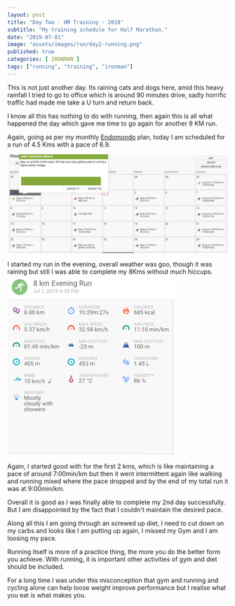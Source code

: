 ```yaml
---
layout: post
title: "Day Two - HM Training - 2019"
subtitle: "My training schedule for Half Marathon."
date: "2019-07-01"
image: "assets/images/run/day2-running.png"
published: true
categories: [ IRONMAN ]
tags: ["running", "training", "ironman"]
---
```

This is not just another day. Its raining cats and dogs here, amid this heavy rainfall I tried to go to office which is around 90 minutes drive, sadly horrific traffic had made me take a U turn and return back.

I know all this has nothing to do with running, then again this is all what happened the day which gave me time to go again for another 9 KM run.

Again, going as per my monthly [Endomondo] plan, today I am scheduled for a run of 4.5 Kms with a pace of 6.9.

![July Running Calendar](/assets/images/run/runnincalendar_july.png)

I started my run in the evening, overall weather was goo, though it was raining but still I was able to complete my 8Kms without much hiccups.
![29 June Running](/assets/images/run/day2-running-stats.png)

Again, I started good with for the first 2 kms, which is like maintaining a pace of around 7:00min/km but then it went intermittent again like walking and running mixed where the pace dropped and by the end of my total run it was at 9:00min/km.

Overall it is good as I was finally able to complete my 2nd day successfully. But I am disappointed by the fact that I couldn't maintain the desired pace.

Along all this I am going through an screwed up diet, I need to cut down on my carbs and looks like I am putting up again, I missed my Gym and I am loosing my pace.

Running itself is more of a practice thing, the more you do the better form you achieve. With running, it is important other activities of gym and diet should be included.

For a long time I was under this misconception that gym and running and cycling alone can help loose weight improve performance but I realise what you eat is what makes you.


[Endomondo]: https://www.endomondo.com
